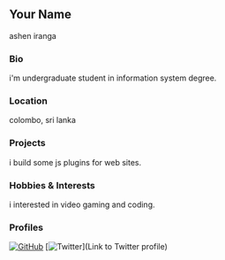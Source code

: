 ## Your Name
ashen iranga

### Bio
i'm undergraduate student in information system degree. 

### Location
colombo, sri lanka

### Projects
i build some js plugins for web sites.

### Hobbies & Interests
i interested in video gaming and coding.

### Profiles
[![GitHub][github-img]](https://github.com/ashen007) 
[![Twitter][twitter-img]](Link to Twitter profile)
  
<!-- Don't edit the below 2 lines -->
[twitter-img]: https://i.imgur.com/wWzX9uB.png
[github-img]: https://i.imgur.com/9I6NRUm.png
